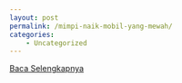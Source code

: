 ```yaml
---
layout: post
permalink: /mimpi-naik-mobil-yang-mewah/
categories:
    - Uncategorized
---
```


[Baca Selengkapnya](/06)